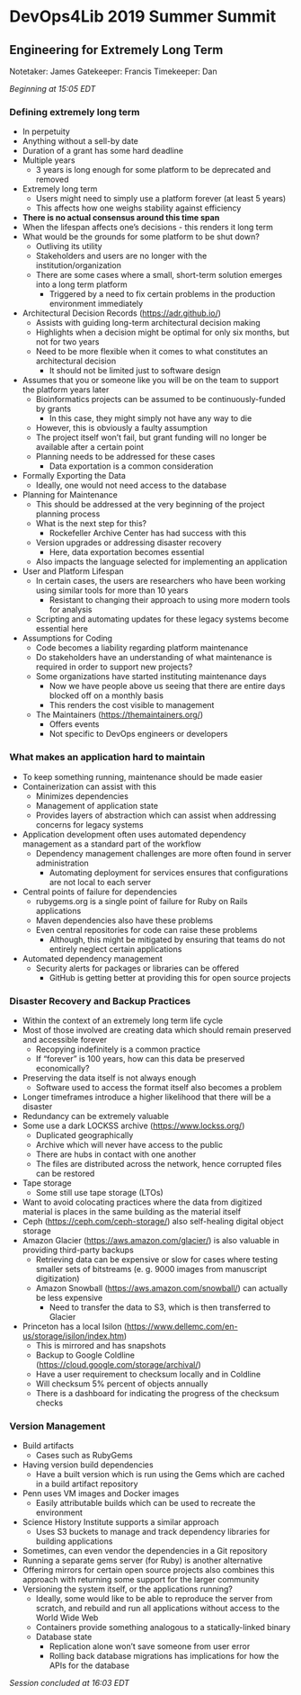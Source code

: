 # DevOps4Lib 2019 Summer Summit
## Engineering for Extremely Long Term

Notetaker: James
Gatekeeper: Francis
Timekeeper: Dan

*Beginning at 15:05 EDT*

### Defining extremely long term
* In perpetuity
* Anything without a sell-by date
* Duration of a grant has some hard deadline
* Multiple years
  * 3 years is long enough for some platform to be deprecated and removed
* Extremely long term
  * Users might need to simply use a platform forever (at least 5 years)
  * This affects how one weighs stability against efficiency
* **There is no actual consensus around this time span**
* When the lifespan affects one’s decisions - this renders it long term
* What would be the grounds for some platform to be shut down?
  * Outliving its utility
  * Stakeholders and users are no longer with the institution/organization
  * There are some cases where a small, short-term solution emerges into a long term platform
    * Triggered by a need to fix certain problems in the production environment immediately
* Architectural Decision Records (https://adr.github.io/)
  * Assists with guiding long-term architectural decision making
  * Highlights when a decision might be optimal for only six months, but not for two years
  * Need to be more flexible when it comes to what constitutes an architectural decision
    * It should not be limited just to software design
* Assumes that you or someone like you will be on the team to support the platform years later
  * Bioinformatics projects can be assumed to be continuously-funded by grants
    * In this case, they might simply not have any way to die
  * However, this is obviously a faulty assumption
  * The project itself won’t fail, but grant funding will no longer be available after a certain point
  * Planning needs to be addressed for these cases
    * Data exportation is a common consideration
* Formally Exporting the Data
  * Ideally, one would not need access to the database
* Planning for Maintenance
  * This should be addressed at the very beginning of the project planning process
  * What is the next step for this?
    * Rockefeller Archive Center has had success with this
  * Version upgrades or addressing disaster recovery
    * Here, data exportation becomes essential
  * Also impacts the language selected for implementing an application
* User and Platform Lifespan
  * In certain cases, the users are researchers who have been working using similar tools for more than 10 years
    * Resistant to changing their approach to using more modern tools for analysis
  * Scripting and automating updates for these legacy systems become essential here
* Assumptions for Coding
  * Code becomes a liability regarding platform maintenance
  * Do stakeholders have an understanding of what maintenance is required in order to support new projects?
  * Some organizations have started instituting maintenance days
    * Now we have people above us seeing that there are entire days blocked off on a monthly basis
    * This renders the cost visible to management
  * The Maintainers (https://themaintainers.org/)
    * Offers events
    * Not specific to DevOps engineers or developers

### What makes an application hard to maintain
* To keep something running, maintenance should be made easier
* Containerization can assist with this
  * Minimizes dependencies
  * Management of application state
  * Provides layers of abstraction which can assist when addressing concerns for legacy systems
* Application development often uses automated dependency management as a standard part of the workflow
  * Dependency management challenges are more often found in server administration
    * Automating deployment for services ensures that configurations are not local to each server
* Central points of failure for dependencies
  * rubygems.org is a single point of failure for Ruby on Rails applications
  * Maven dependencies also have these problems 
  * Even central repositories for code can raise these problems
    * Although, this might be mitigated by ensuring that teams do not entirely neglect certain applications
* Automated dependency management
  * Security alerts for packages or libraries can be offered
    * GitHub is getting better at providing this for open source projects

### Disaster Recovery and Backup Practices
* Within the context of an extremely long term life cycle
* Most of those involved are creating data which should remain preserved and accessible forever
  * Recopying indefinitely is a common practice
  * If “forever” is 100 years, how can this data be preserved economically?
* Preserving the data itself is not always enough
  * Software used to access the format itself also becomes a problem
* Longer timeframes introduce a higher likelihood that there will be a disaster
* Redundancy can be extremely valuable
* Some use a dark LOCKSS archive (https://www.lockss.org/)
  * Duplicated geographically
  * Archive which will never have access to the public
  * There are hubs in contact with one another
  * The files are distributed across the network, hence corrupted files can be restored
* Tape storage
  * Some still use tape storage (LTOs)
* Want to avoid colocating practices where the data from digitized material is places in the same building as the material itself
* Ceph (https://ceph.com/ceph-storage/) also self-healing digital object storage
* Amazon Glacier (https://aws.amazon.com/glacier/) is also valuable in providing third-party backups
  * Retrieving data can be expensive or slow for cases where testing smaller sets of bitstreams (e. g. 9000 images from manuscript digitization)
  * Amazon Snowball (https://aws.amazon.com/snowball/) can actually be less expensive
    * Need to transfer the data to S3, which is then transferred to Glacier
* Princeton has a local Isilon (https://www.dellemc.com/en-us/storage/isilon/index.htm)
  * This is mirrored and has snapshots
  * Backup to Google Coldline (https://cloud.google.com/storage/archival/)
  * Have a user requirement to checksum locally and in Coldline
  * Will checksum 5% percent of objects annually
  * There is a dashboard for indicating the progress of the checksum checks
### Version Management
* Build artifacts
  * Cases such as RubyGems
* Having version build dependencies
  * Have a built version which is run using the Gems which are cached in a build artifact repository
* Penn uses VM images and Docker images
  * Easily attributable builds which can be used to recreate the environment
* Science History Institute supports a similar approach
  * Uses S3 buckets to manage and track dependency libraries for building applications
* Sometimes, can even vendor the dependencies in a Git repository
* Running a separate gems server (for Ruby) is another alternative
* Offering mirrors for certain open source projects also combines this approach with returning some support for the larger community
* Versioning the system itself, or the applications running?
  * Ideally, some would like to be able to reproduce the server from scratch, and rebuild and run all applications without access to the World Wide Web
  * Containers provide something analogous to a statically-linked binary
  * Database state
    * Replication alone won’t save someone from user error
    * Rolling back database migrations has implications for how the APIs for the database

*Session concluded at 16:03 EDT*


